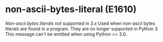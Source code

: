 # non-ascii-bytes-literal (E1610)
*Non-ascii bytes literals not supported in 3.x* Used when non-ascii
bytes literals are found in a program. They are no longer supported in
Python 3. This message can\'t be emitted when using Python \>= 3.0.

